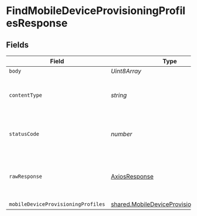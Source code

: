 # FindMobileDeviceProvisioningProfilesResponse


## Fields

| Field                                                                                                | Type                                                                                                 | Required                                                                                             | Description                                                                                          |
| ---------------------------------------------------------------------------------------------------- | ---------------------------------------------------------------------------------------------------- | ---------------------------------------------------------------------------------------------------- | ---------------------------------------------------------------------------------------------------- |
| `body`                                                                                               | *Uint8Array*                                                                                         | :heavy_minus_sign:                                                                                   | N/A                                                                                                  |
| `contentType`                                                                                        | *string*                                                                                             | :heavy_check_mark:                                                                                   | HTTP response content type for this operation                                                        |
| `statusCode`                                                                                         | *number*                                                                                             | :heavy_check_mark:                                                                                   | HTTP response status code for this operation                                                         |
| `rawResponse`                                                                                        | [AxiosResponse](https://axios-http.com/docs/res_schema)                                              | :heavy_minus_sign:                                                                                   | Raw HTTP response; suitable for custom response parsing                                              |
| `mobileDeviceProvisioningProfiles`                                                                   | [shared.MobileDeviceProvisioningProfiles](../../models/shared/mobiledeviceprovisioningprofiles.md)[] | :heavy_minus_sign:                                                                                   | OK                                                                                                   |